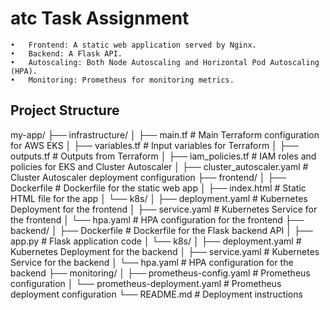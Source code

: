 # atc Task Assignment
	•	Frontend: A static web application served by Nginx.
	•	Backend: A Flask API.
	•	Autoscaling: Both Node Autoscaling and Horizontal Pod Autoscaling (HPA).
	•	Monitoring: Prometheus for monitoring metrics.

 ## Project Structure
 my-app/
├── infrastructure/
│   ├── main.tf                  # Main Terraform configuration for AWS EKS
│   ├── variables.tf             # Input variables for Terraform
│   ├── outputs.tf               # Outputs from Terraform
│   ├── iam_policies.tf          # IAM roles and policies for EKS and Cluster Autoscaler
│   ├── cluster_autoscaler.yaml   # Cluster Autoscaler deployment configuration
├── frontend/
│   ├── Dockerfile                # Dockerfile for the static web app
│   ├── index.html                # Static HTML file for the app
│   └── k8s/
│       ├── deployment.yaml       # Kubernetes Deployment for the frontend
│       ├── service.yaml          # Kubernetes Service for the frontend
│       └── hpa.yaml              # HPA configuration for the frontend
├── backend/
│   ├── Dockerfile                # Dockerfile for the Flask backend API
│   ├── app.py                    # Flask application code
│   └── k8s/
│       ├── deployment.yaml       # Kubernetes Deployment for the backend
│       ├── service.yaml          # Kubernetes Service for the backend
│       └── hpa.yaml              # HPA configuration for the backend
├── monitoring/
│   ├── prometheus-config.yaml    # Prometheus configuration
│   └── prometheus-deployment.yaml # Prometheus deployment configuration
└── README.md                    # Deployment instructions
